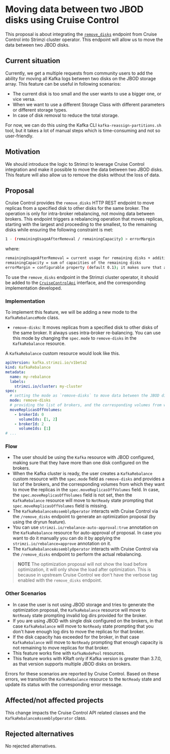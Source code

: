 # Moving data between two JBOD disks using Cruise Control

This proposal is about integrating the [`remove_disks`](https://github.com/linkedin/cruise-control/blob/main/cruise-control/src/main/resources/yaml/endpoints/removeDisks.yaml) endpoint from Cruise Control into Strimzi cluster operator. 
This endpoint will allow us to move the data between two JBOD disks. 

## Current situation

Currently, we get a multiple requests from community users to add the ability for moving all Kafka logs between two disks on the JBOD storage array. This feature can be useful in following scenarios:
- The current disk is too small and the user wants to use a bigger one, or vice versa.
- When we want to use a different Storage Class with different parameters or different storage types.
- In case of disk removal to reduce the total storage.

For now, we can do this using the Kafka CLI `kafka-reassign-partitions.sh` tool, but it takes a lot of manual steps which is time-consuming and not so user-friendly.

## Motivation

We should introduce the logic to Strimzi to leverage Cruise Control integration and make it possible to move the data between two JBOD disks.
This feature will also allow us to remove the disks without the loss of data.

## Proposal

Cruise Control provides the `remove_disks` HTTP REST endpoint to move replicas from a specified disk to other disks for the same broker. The operation is only for intra-broker rebalancing, not moving data between brokers.
This endpoint triggers a rebalancing operation that moves replicas, starting with the largest and proceeding to the smallest, to the remaining disks while ensuring the following constraint is met:
```sh
1 - (remainingUsageAfterRemoval / remainingCapacity) > errorMargin
```
where:
```sh
remainingUsageAfterRemoval = current usage for remaining disks + additional usage from removed disks
remainingCapacity = sum of capacities of the remaining disks
errorMargin = configurable property (default 0.1); it makes sure that a disk percentage is always free when moving replicas
```

To use the `remove_disks` endpoint in the Strimzi cluster operator, it should be added to the [`CruiseControlApi`](https://github.com/strimzi/strimzi-kafka-operator/blob/main/cluster-operator/src/main/java/io/strimzi/operator/cluster/operator/resource/cruisecontrol/CruiseControlApi.java) interface, and the corresponding implementation developed.

### Implementation

To implement this feature, we will be adding a new mode to the `KafkaRebalanceMode` class.
* `remove-disks`: It moves replicas from a specified disk to other disks of the same broker. It always uses intra-broker re-balancing.
You can use this mode by changing the `spec.mode` to `remove-disks` in the `KafkaRebalance` resource.

A `KafkaRebalance` custom resource would look like this.

```yaml
apiVersion: kafka.strimzi.io/v1beta2
kind: KafkaRebalance
metadata:
  name: my-rebalance
  labels:
    strimzi.io/cluster: my-cluster
spec:
  # setting the mode as `remove-disks` to move data between the JBOD disks
  mode: remove-disks
  # providing the list of brokers, and the corresponding volumes from which you want to move the replicas
  moveReplicasOffVolumes:
    - brokerId: 0
      volumeIds: [1, 2]
    - brokerId: 2
      volumeIds: [1]
# ...
```

### Flow

- The user should be using the `Kafka` resource with JBOD configured, making sure that they have more than one disk configured on the brokers.
- When the Kafka cluster is ready, the user creates a `KafkaRebalance` custom resource with the `spec.mode` field as `remove-disks` and provides a list of the brokers, and the corresponding volumes from which they want to move the replicas in the `spec.moveReplicasOffVolumes` field. In case, the `spec.moveReplicasOffVolumes` field is not set, then the `KafkaRebalance` resource will move to `NotReady` state prompting that `spec.moveReplicasOffVolumes` field is missing.
- The `KafkaRebalanceAssemblyOperator` interacts with Cruise Control via the `/remove_disks` endpoint to generate an optimization proposal (by using the dryrun feature).
- You can use `strimzi.io/rebalance-auto-approval:true` annotation on the `KafkaRebalance` resource for auto-approval of proposal. In case you want to do it manually you can do it by applying the `strimzi.io/rebalance=approve` annotation on it.
- The `KafkaRebalanceAssemblyOperator` interacts with Cruise Control via the `/remove_disks` endpoint to perform the actual rebalancing.

> **NOTE** The optimization proposal will not show the load before optimization, it will only show the load after optimization. This is because in upstream Cruise Control we don't have the verbose tag enabled with the `remove_disks` endpoint.

### Other Scenarios

- In case the user is not using JBOD storage and tries to generate the optimization proposal, the `KafkaRebalance` resource will move to `NotReady` state prompting invalid log dirs provided for the broker.
- If you are using JBOD with single disk configured on the brokers, in that case `KafkaRebalance` will move to `NotReady` state prompting that you don't have enough log dirs to move the replicas for that broker.
- If the disk capacity has exceeded for the broker, in that case `KafkaRebalance` will move to `NotReady` prompting that enough capacity is not remaining to move replicas for that broker.
- This feature works fine with `KafkaNodePool` resources.
- This feature works with KRaft only if Kafka version is greater than 3.7.0, as that version supports multiple JBOD disks on brokers.

Errors for these scenarios are reported by Cruise Control.
Based on these errors, we transition the `KafkaRebalance` resource to the `NotReady` state and update its status with the corresponding error message.

## Affected/not affected projects

This change impacts the Cruise Control API related classes and the `KafkaRebalanceAssemblyOperator` class.

## Rejected alternatives

No rejected alternatives.
